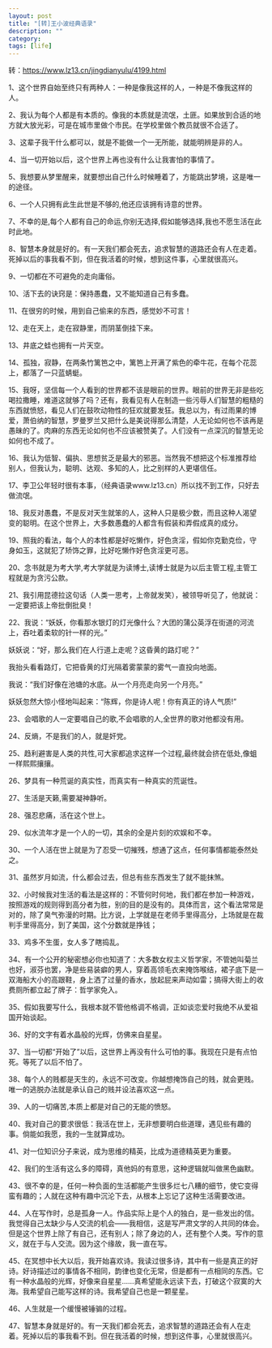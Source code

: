 ```yaml
---
layout: post
title: "[转]王小波经典语录"
description: ""
category:
tags: [life]
---
```



转：https://www.lz13.cn/jingdianyulu/4199.html

1、这个世界自始至终只有两种人：一种是像我这样的人，一种是不像我这样的人。

2、我认为每个人都是有本质的。像我的本质就是流氓，土匪。如果放到合适的地方就大放光彩，可是在城市里做个市民。在学校里做个教员就很不合适了。

3、这辈子我干什么都可以，就是不能做一个一无所能，就能明辨是非的人。

4、当一切开始以后，这个世界上再也没有什么让我害怕的事情了。

5、我想要从梦里醒来，就要想出自己什么时候睡着了，方能跳出梦境，这是唯一的途径。

6、一个人只拥有此生此世是不够的,他还应该拥有诗意的世界。

7、不幸的是,每个人都有自己的命运,你别无选择,假如能够选择,我也不愿生活在此时此地。

8、智慧本身就是好的。有一天我们都会死去，追求智慧的道路还会有人在走着。死掉以后的事我看不到，但在我活着的时候，想到这件事，心里就很高兴。

9、一切都在不可避免的走向庸俗。

10、活下去的诀窍是：保持愚蠢，又不能知道自己有多蠢。

11、在很穷的时候，用到自己偷来的东西，感觉妙不可言！

12、走在天上，走在寂静里，而阴茎倒挂下来。

13、井底之蛙也拥有一片天空。

14、孤独，寂静，在两条竹篱笆之中，篱笆上开满了紫色的牵牛花，在每个花蕊上，都落了一只蓝蜻蜓。

15、我呀，坚信每一个人看到的世界都不该是眼前的世界。眼前的世界无非是些吃喝拉撒睡，难道这就够了吗？还有，我看见有人在制造一些污辱人们智慧的粗糙的东西就愤怒，看见人们在鼓吹动物性的狂欢就要发狂。我总以为，有过雨果的博爱，萧伯纳的智慧，罗曼罗兰又把什么是美说得那么清楚，人无论如何也不该再是愚昧的了。肉麻的东西无论如何也不应该被赞美了。人们没有一点深沉的智慧无论如何也不成了。

16、我认为低智、偏执、思想贫乏是最大的邪恶。当然我不想把这个标准推荐给别人，但我认为，聪明、达观、多知的人，比之别样的人更堪信任。

17、李卫公年轻时很有本事，（经典语录www.lz13.cn）所以找不到工作，只好去做流氓。

18、我反对愚蠢，不是反对天生就笨的人，这种人只是极少数，而且这种人渴望变的聪明。在这个世界上，大多数愚蠢的人都含有假装和弄假成真的成分。

19、照我的看法，每个人的本性都是好吃懒作，好色贪淫，假如你克勤克俭，守身如玉，这就犯了矫饰之罪，比好吃懒作好色贪淫更可恶。

20、念书就是为考大学,考大学就是为读博士,读博士就是为以后主管工程,主管工程就是为贪污公款。

21、我引用昆德拉这句话（人类一思考，上帝就发笑），被领导听见了，他就说：一定要把该上帝批倒批臭！

22、我说：“妖妖，你看那水银灯的灯光像什么？大团的蒲公英浮在街道的河流上，吞吐着柔软的针一样的光。”

妖妖说：“好，那么我们在人行道上走呢？这昏黄的路灯呢？”

我抬头看看路灯，它把昏黄的灯光隔着雾蒙蒙的雾气一直投向地面。

我说：“我们好像在池塘的水底。从一个月亮走向另一个月亮。”

妖妖忽然大惊小怪地叫起来：“陈辉，你是诗人呢！你有真正的诗人气质!”

23、会唱歌的人一定要唱自己的歌,不会唱歌的人,全世界的歌对他都没有用。

24、反熵，不是我们的人，就是奸党。

25、趋利避害是人类的共性,可大家都追求这样一个过程,最终就会挤在低处,像蛆一样熙熙攘攘。

26、梦具有一种荒诞的真实性，而真实有一种真实的荒诞性。

27、生活是天籁,需要凝神静听。

28、强忍悲痛，活在这个世上。

29、似水流年才是一个人的一切，其余的全是片刻的欢娱和不幸。

30、一个人活在世上就是为了忍受一切摧残，想通了这点，任何事情都能泰然处之。

31、虽然岁月如流，什么都会过去，但总有些东西发生了就不能抹煞。

32、小时候我对生活的看法是这样的：不管何时何地，我们都在参加一种游戏，按照游戏的规则得到高分者为胜，别的目的是没有的。具体而言，这个看法常常是对的，除了臭气弥漫的时期。比方说，上学就是在老师手里得高分，上场就是在裁判手里得高分，到了美国，这个分数就是挣钱；

33、鸡多不生蛋，女人多了瞎捣乱。

34、有一个公开的秘密想必你也知道了：大多数女权主义哲学家，不管她叫菊兰也好，淑芬也罢，净是些易装癖的男人，穿着高领毛衣来掩饰喉结，裙子底下是一双海船大小的高跟鞋，身上洒了过量的香水，放起屁来声动如雷；搞得大街上的收费厕所都立起了牌子：哲学家免入。

35、假如我要写什么，我根本就不管他格调不格调，正如谈恋爱时我绝不从爱祖国开始谈起。

36、好的文字有着水晶般的光辉，仿佛来自星星。

37、当一切都“开始了”以后，这世界上再没有什么可怕的事。我现在只是有点怕死。等死了以后不怕了。

38、每个人的贱都是天生的，永远不可改变。你越想掩饰自己的贱，就会更贱。唯一的逃脱办法就是承认自己的贱并设法喜欢这一点。

39、人的一切痛苦,本质上都是对自己的无能的愤怒。

40、我对自己的要求很低：我活在世上，无非想要明白些道理，遇见些有趣的事。倘能如我愿，我的一生就算成功。

41、对一位知识分子来说，成为思维的精英，比成为道德精英更为重要。

42、我们的生活有这么多的障碍，真他妈的有意思，这种逻辑就叫做黑色幽默。

43、很不幸的是，任何一种负面的生活都能产生很多烂七八糟的细节，使它变得蛮有趣的；人就在这种有趣中沉沦下去，从根本上忘记了这种生活需要改进。

44、人在写作时，总是孤身一人。作品实际上是个人的独白，是一些发出的信。我觉得自己太缺少与人交流的机会——我相信，这是写严肃文学的人共同的体会。但是这个世界上除了有自己，还有别人；除了身边的人，还有整个人类。写作的意义，就在于与人交流。因为这个缘故，我一直在写。

45、在冥想中长大以后，我开始喜欢诗。我读过很多诗，其中有一些是真正的好诗。好诗描述过的事情各不相同，韵律也变化无常，但是都有一点相同的东西。它有一种水晶般的光辉，好像来自星星……真希望能永远读下去，打破这个寂寞的大海。我希望自己能写这样的诗。我希望自己也是一颗星星。

46、人生就是一个缓慢被锤骟的过程。

47、智慧本身就是好的。有一天我们都会死去，追求智慧的道路还会有人在走着。死掉以后的事我看不到。但在我活着的时候，想到这件事，心里就很高兴。
